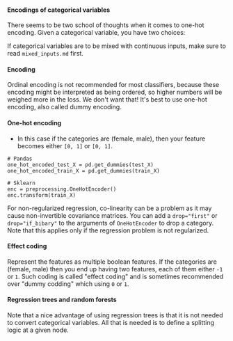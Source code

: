 #### Encodings of categorical variables

There seems to be two school of thoughts when it comes to one-hot encoding. Given a categorical variable, you have two choices:

If categorical variables are to be mixed with continuous inputs, make sure to read `mixed_inputs.md` first.

#### Encoding

Ordinal encoding is not recommended for most classifiers, because these encoding might be interpreted as being ordered, so higher numbers will be weighed more in the loss. We don't want that! It's best to use one-hot encoding, also called dummy encoding. 


#### One-hot encoding

- In this case if the categories are (female, male), then your feature becomes either `[0, 1]` or `[0, 1]`.

```
# Pandas
one_hot_encoded_test_X = pd.get_dummies(test_X)
one_hot_encoded_train_X = pd.get_dummies(train_X)
```

```
# Sklearn
enc = preprocessing.OneHotEncoder()
enc.transform(train_X)
```

For non-regularized regression, co-linearity can be a problem as it may cause non-invertible covariance matrices. You can add a `drop="first"` or `drop="if_bibary"` to the arguments of `OneHotEncoder` to drop a category. Note that this applies only if the regression problem is not regularized. 

#### Effect coding

Represent the features as multiple boolean features. If the categories are (female, male) then you end up having two features, each of them either `-1` or `1`. Such coding is called "effect coding" and is sometimes recommended over "dummy codding" which using `0` or `1`.


#### Regression trees and random forests
Note that a nice advantage of using regression trees is that it is not needed to convert categorical variables. All that is needed is to define a splitting logic at a given node. 

